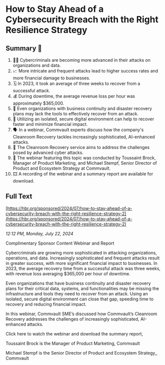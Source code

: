 # How to Stay Ahead of a Cybersecurity Breach with the Right Resilience Strategy

## Summary 🤖

1. 🕵️‍♂️ Cybercriminals are becoming more advanced in their attacks on organizations and data. 
2. 📈 More intricate and frequent attacks lead to higher success rates and more financial damage to businesses. 
3. 🗓️ In 2023, it took an average of three weeks to recover from a successful attack. 
4. 💰 During downtime, the average revenue loss per hour was approximately $365,000.
5. 📡 Even organizations with business continuity and disaster recovery plans may lack the tools to effectively recover from an attack.
6. 🔐 Utilizing an isolated, secure digital environment can help to recover faster and minimize financial impact. 
7. 🗣️ In a webinar, Commvault experts discuss how the company's Cleanroom Recovery tackles increasingly sophisticated, AI-enhanced attacks. 
8. 💾 The Cleanroom Recovery service aims to address the challenges posed by advanced cyber attacks. 
9. 👥 The webinar featuring this topic was conducted by Toussaint Brock, Manager of Product Marketing, and Michael Stempf, Senior Director of Product and Ecosystem Strategy at Commvault.
10. 🎞️ A recording of the webinar and a summary report are available for download.

## Full Text

[https://hbr.org/sponsored/2024/07/how-to-stay-ahead-of-a-cybersecurity-breach-with-the-right-resilience-strategy-2](https://hbr.org/sponsored/2024/07/how-to-stay-ahead-of-a-cybersecurity-breach-with-the-right-resilience-strategy-2)

*12:12 PM, Monday, July 22, 2024*

Complimentary Sponsor Content Webinar and Report

Cybercriminals are growing more sophisticated in attacking organizations, operations, and data. Increasingly sophisticated and frequent attacks result in greater success, with more significant financial impact to businesses. In 2023, the average recovery time from a successful attack was three weeks, with revenue loss averaging $365,000 per hour of downtime.

Even organizations that have business continuity and disaster recovery plans for their critical data, systems, and functionalities may be missing the infrastructure and tools they need to recover from an attack. Using an isolated, secure digital environment can close that gap, speeding time to recovery and reducing financial impact.

In this webinar, Commvault SME’s discussed how Commvault’s Cleanroom Recovery addresses the challenges of increasingly sophisticated, AI-enhanced attacks.

Click here to watch the webinar and download the summary report,

Toussaint Brock is the Manager of Product Marketing, Commvault

Michael Stempf is the Senior Director of Product and Ecosystem Strategy,, Commvault

